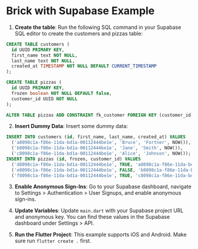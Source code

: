 # Brick with Supabase Example

1. **Create the table**: Run the following SQL command in your Supabase SQL editor to create the customers and pizzas table:

```sql
CREATE TABLE customers (
  id UUID PRIMARY KEY,
  first_name text NOT NULL,
  last_name text NOT NULL,
  created_at TIMESTAMP NOT NULL DEFAULT CURRENT_TIMESTAMP
);

CREATE TABLE pizzas (
  id UUID PRIMARY KEY,
  frozen boolean NOT NULL DEFAULT false,
  customer_id UUID NOT NULL
);

ALTER TABLE pizzas ADD CONSTRAINT fk_customer FOREIGN KEY (customer_id) REFERENCES customers (id);
```

2. **Insert Dummy Data**: Insert some dummy data:

```sql
INSERT INTO customers (id, first_name, last_name, created_at) VALUES
  ('a8098c1a-f86e-11da-bd1a-00112444be1e', 'Bruce', 'Fortner', NOW()),
  ('b8098c1a-f86e-11da-bd1a-00112444be1e', 'Jane', 'Smith', NOW()),
  ('c8098c1a-f86e-11da-bd1a-00112444be1e', 'Alice', 'Johnson', NOW());
INSERT INTO pizzas (id, frozen, customer_id) VALUES
  ('d8098c1a-f86e-11da-bd1a-00112444be1e', TRUE, 'a8098c1a-f86e-11da-bd1a-00112444be1e'),
  ('e8098c1a-f86e-11da-bd1a-00112444be1e', FALSE, 'b8098c1a-f86e-11da-bd1a-00112444be1e'),
  ('f8098c1a-f86e-11da-bd1a-00112444be1e', TRUE, 'c8098c1a-f86e-11da-bd1a-00112444be1e');
```

3. **Enable Anonymous Sign-Ins**: Go to your Supabase dashboard, navigate to Settings > Authentication > User Signups, and enable anonymous sign-ins.

4. **Update Variables**: Update `main.dart` with your Supabase project URL and anonymous key. You can find these values in the Supabase dashboard under Settings > API.

5. **Run the Flutter Project**: This example supports iOS and Android. Make sure run `flutter create .` first.
